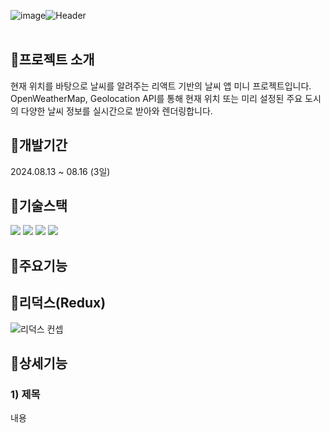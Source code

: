 ![image](https://github.com/user-attachments/assets/1ce09567-f3f6-4e93-856f-66ce9343ec43)![Header](https://capsule-render.vercel.app/api?type=rect&color=06402b&text=Contacts&desc=연락처%20정보를%20관리하는%20전화번호부%20앱%20미니%20프로젝트&section=header&height=250&fontColor=ffffff&fontSize=60&fontAlignY=45&descAlignY=67&descSize=30)
<br><br>

## 📍프로젝트 소개
현재 위치를 바탕으로 날씨를 알려주는 리액트 기반의 날씨 앱 미니 프로젝트입니다. OpenWeatherMap, Geolocation API를 통해 현재 위치 또는 미리 설정된 주요 도시의 다양한 날씨 정보를 실시간으로 받아와 렌더링합니다.

## 📍개발기간
2024.08.13 ~ 08.16 (3일)

## 📍기술스택
<div>
	<img src="https://img.shields.io/badge/React-61DAFB?style=for-the-badge&logo=react&logoColor=black">
	<img src="https://img.shields.io/badge/Redux-764ABC?style=for-the-badge&logo=redux&logoColor=white">
	<img src="https://img.shields.io/badge/CSS-1572B6?style=for-the-badge&logo=css3&logoColor=white"> 
	<img src="https://img.shields.io/badge/API Call-E3695F?style=for-the-badge&logoColor=white"> 
</div>

## 📍주요기능

## 📍리덕스(Redux)
![리덕스 컨셉](https://yamoo9.github.io/react-master/images/why-using-redux.jpg)

## 📍상세기능
### 1) 제목
내용
